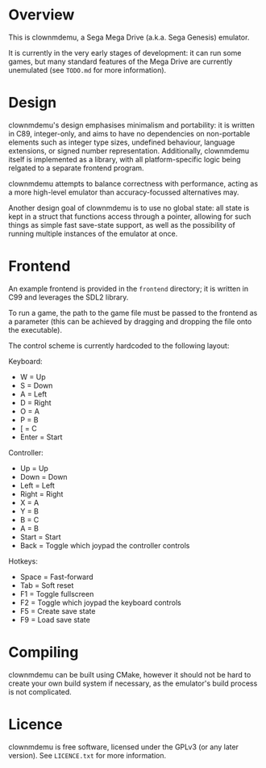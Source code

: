 # Overview

This is clownmdemu, a Sega Mega Drive (a.k.a. Sega Genesis) emulator.

It is currently in the very early stages of development: it can run some games,
but many standard features of the Mega Drive are currently unemulated (see
`TODO.md` for more information).


# Design

clownmdemu's design emphasises minimalism and portability: it is written in C89,
integer-only, and aims to have no dependencies on non-portable elements such as
integer type sizes, undefined behaviour, language extensions, or signed number
representation. Additionally, clownmdemu itself is implemented as a library,
with all platform-specific logic being relgated to a separate frontend program.

clownmdemu attempts to balance correctness with performance, acting as a more
high-level emulator than accuracy-focussed alternatives may.

Another design goal of clownmdemu is to use no global state: all state is kept
in a struct that functions access through a pointer, allowing for such things
as simple fast save-state support, as well as the possibility of running
multiple instances of the emulator at once.


# Frontend

An example frontend is provided in the `frontend` directory; it is written in
C99 and leverages the SDL2 library.

To run a game, the path to the game file must be passed to the frontend as a
parameter (this can be achieved by dragging and dropping the file onto the
executable).

The control scheme is currently hardcoded to the following layout:

Keyboard:
- W  = Up
- S  = Down
- A  = Left
- D  = Right
- O  = A
- P  = B
- \[ = C
- Enter = Start

Controller:
- Up    = Up
- Down  = Down
- Left  = Left
- Right = Right
- X     = A
- Y     = B
- B     = C
- A     = B
- Start = Start
- Back  = Toggle which joypad the controller controls

Hotkeys:
- Space = Fast-forward
- Tab   = Soft reset
- F1    = Toggle fullscreen
- F2    = Toggle which joypad the keyboard controls
- F5    = Create save state
- F9    = Load save state


# Compiling

clownmdemu can be built using CMake, however it should not be hard to create
your own build system if necessary, as the emulator's build process is not
complicated.


# Licence

clownmdemu is free software, licensed under the GPLv3 (or any later version).
See `LICENCE.txt` for more information.

